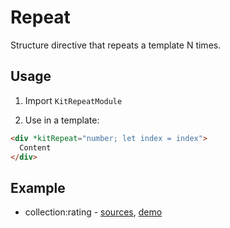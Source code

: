 # Repeat

Structure directive that repeats a template N times.


## Usage

1. Import `KitRepeatModule`

2. Use in a template:

```html
<div *kitRepeat="number; let index = index">
  Content
</div>
```


## Example

* collection:rating - [sources](https://github.com/ngx-kit/ngx-kit/tree/master/packages/collection/lib/ui-rating), [demo](http://ngx-kit.com/collection/module/ui-rating)

